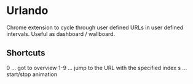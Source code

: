 # Urlando #

Chrome extension to cycle through user defined URLs in user defined intervals. Useful as dashboard / wallboard.

## Shortcuts ##

0 ... got to overview
1-9 ... jump to the URL with the specified index
s ... start/stop animation